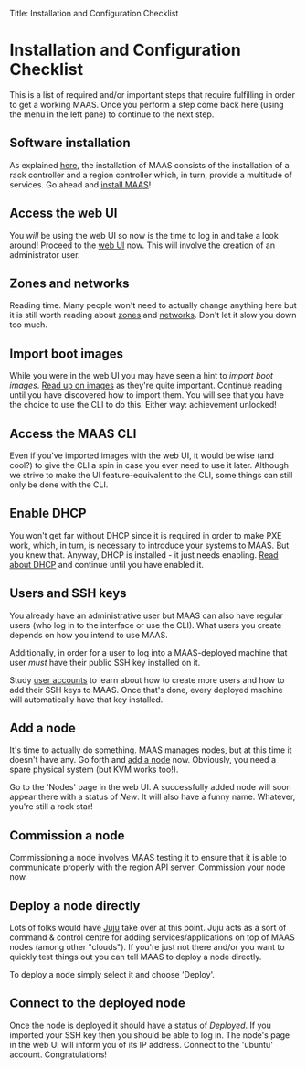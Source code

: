 Title: Installation and Configuration Checklist


# Installation and Configuration Checklist

This is a list of required and/or important steps that require fulfilling in
order to get a working MAAS. Once you perform a step come back here (using the
menu in the left pane) to continue to the next step.


## Software installation

As explained [here][about-maas], the installation of MAAS consists of the
installation of a rack controller and a region controller which, in turn,
provide a multitude of services. Go ahead and [install MAAS][install-maas]!


## Access the web UI

You *will* be using the web UI so now is the time to log in and take a look
around! Proceed to the [web UI][web-ui] now. This will involve the creation of
an administrator user.


## Zones and networks

Reading time. Many people won't need to actually change anything here but it is
still worth reading about [zones][zones] and [networks][networks]. Don't let it
slow you down too much.


## Import boot images

While you were in the web UI you may have seen a hint to *import boot images*.
[Read up on images][images] as they're quite important. Continue reading until
you have discovered how to import them. You will see that you have the choice
to use the CLI to do this. Either way: achievement unlocked!


## Access the MAAS CLI

Even if you've imported images with the web UI, it would be wise (and cool?) to
give the CLI a spin in case you ever need to use it later. Although we strive
to make the UI feature-equivalent to the CLI, some things can still only be
done with the CLI.


## Enable DHCP

You won't get far without DHCP since it is required in order to make PXE work,
which, in turn, is necessary to introduce your systems to MAAS. But you knew
that. Anyway, DHCP is installed - it just needs enabling.
[Read about DHCP][dhcp] and continue until you have enabled it.


## Users and SSH keys

You already have an administrative user but MAAS can also have regular users
(who log in to the interface or use the CLI). What users you create depends on
how you intend to use MAAS.

Additionally, in order for a user to log into a MAAS-deployed machine that user
*must* have their public SSH key installed on it.

Study [user accounts][user-accounts] to learn about how to create more users
and how to add their SSH keys to MAAS. Once that's done, every deployed machine
will automatically have that key installed.


## Add a node

It's time to actually do something. MAAS manages nodes, but at this time it
doesn't have any. Go forth and [add a node][add-nodes] now. Obviously, you need
a spare physical system (but KVM works too!).

Go to the 'Nodes' page in the web UI. A successfully added node will soon
appear there with a status of *New*. It will also have a funny name. Whatever,
you're still a rock star!


## Commission a node

Commissioning a node involves MAAS testing it to ensure that it is able to
communicate properly with the region API server. [Commission][commission-nodes]
your node now.


## Deploy a node directly

Lots of folks would have [Juju][juju-getting-started] take over at this point.
Juju acts as a sort of command & control centre for adding
services/applications on top of MAAS nodes (among other "clouds"). If you're
just not there and/or you want to quickly test things out you can tell MAAS to
deploy a node directly.

To deploy a node simply select it and choose 'Deploy'.


## Connect to the deployed node

Once the node is deployed it should have a status of *Deployed*. If you
imported your SSH key then you should be able to log in. The node's page in the
web UI will inform you of its IP address. Connect to the 'ubuntu' account.
Congratulations!


<!-- LINKS -->
[about-maas]: ./index.html#key-components-and-colocation-of-all-services
[install-maas]: ./installconfig-install.html
[web-ui]: ./installconfig-gui.html
[zones]: ./installconfig-zones.html
[networks]: ./installconfig-network2.html
[images]: ./installconfig-images.html
[dhcp]: ./installconfig-dhcp.html
[add-nodes]: ./installconfig-add-nodes.html
[user-accounts]: ./manage-account.html
[commission-nodes]: ./installconfig-commission-nodes.html
[juju-getting-started]: https://jujucharms.com/docs/stable/getting-started
